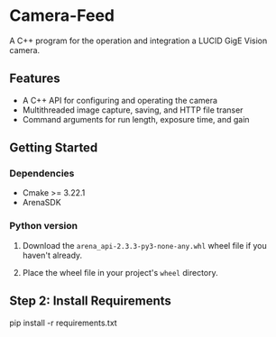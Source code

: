 # Camera-Feed
A C++ program for the operation and integration a LUCID GigE Vision camera. 

## Features

* A C++ API for configuring and operating the camera
* Multithreaded image capture, saving, and HTTP file transer
* Command arguments for run length, exposure time, and gain


## Getting Started

### Dependencies
* Cmake >= 3.22.1
* ArenaSDK


### Python version

1. Download the `arena_api-2.3.3-py3-none-any.whl` wheel file if you haven't already.

2. Place the wheel file in your project's `wheel` directory.

## Step 2: Install Requirements

pip install -r requirements.txt
